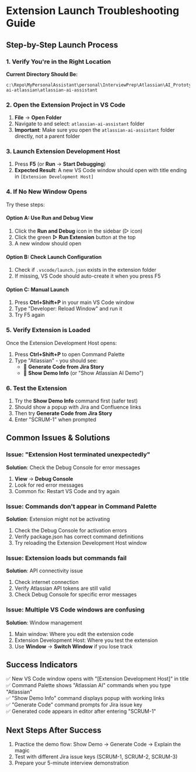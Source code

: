 # Extension Launch Troubleshooting Guide

## Step-by-Step Launch Process

### 1. Verify You're in the Right Location
**Current Directory Should Be:**
```
c:\Repo\MyPersonalAssistant\personal\InterviewPrep\Atlassian\AI_Prototype_Project\future-ai-atlassian\atlassian-ai-assistant
```

### 2. Open the Extension Project in VS Code
1. **File** → **Open Folder**
2. Navigate to and select: `atlassian-ai-assistant` folder
3. **Important**: Make sure you open the `atlassian-ai-assistant` folder directly, not a parent folder

### 3. Launch Extension Development Host
1. Press **F5** (or **Run** → **Start Debugging**)
2. **Expected Result**: A new VS Code window should open with title ending in `[Extension Development Host]`

### 4. If No New Window Opens
Try these steps:

#### Option A: Use Run and Debug View
1. Click the **Run and Debug** icon in the sidebar (▷ icon)
2. Click the green **▷ Run Extension** button at the top
3. A new window should open

#### Option B: Check Launch Configuration
1. Check if `.vscode/launch.json` exists in the extension folder
2. If missing, VS Code should auto-create it when you press F5

#### Option C: Manual Launch
1. Press **Ctrl+Shift+P** in your main VS Code window
2. Type "Developer: Reload Window" and run it
3. Try F5 again

### 5. Verify Extension is Loaded
Once the Extension Development Host opens:

1. Press **Ctrl+Shift+P** to open Command Palette
2. Type "Atlassian" - you should see:
   - 🤖 **Generate Code from Jira Story**
   - 🚀 **Show Demo Info** (or "Show Atlassian AI Demo")

### 6. Test the Extension
1. Try the **Show Demo Info** command first (safer test)
2. Should show a popup with Jira and Confluence links
3. Then try **Generate Code from Jira Story**
4. Enter "SCRUM-1" when prompted

## Common Issues & Solutions

### Issue: "Extension Host terminated unexpectedly"
**Solution**: Check the Debug Console for error messages
1. **View** → **Debug Console**
2. Look for red error messages
3. Common fix: Restart VS Code and try again

### Issue: Commands don't appear in Command Palette
**Solution**: Extension might not be activating
1. Check the Debug Console for activation errors
2. Verify package.json has correct command definitions
3. Try reloading the Extension Development Host window

### Issue: Extension loads but commands fail
**Solution**: API connectivity issue
1. Check internet connection
2. Verify Atlassian API tokens are still valid
3. Check Debug Console for specific error messages

### Issue: Multiple VS Code windows are confusing
**Solution**: Window management
1. Main window: Where you edit the extension code
2. Extension Development Host: Where you test the extension
3. Use **Window** → **Switch Window** if you lose track

## Success Indicators
✅ New VS Code window opens with "[Extension Development Host]" in title  
✅ Command Palette shows "Atlassian AI" commands when you type "Atlassian"  
✅ "Show Demo Info" command displays popup with working links  
✅ "Generate Code" command prompts for Jira issue key  
✅ Generated code appears in editor after entering "SCRUM-1"  

## Next Steps After Success
1. Practice the demo flow: Show Demo → Generate Code → Explain the magic
2. Test with different Jira issue keys (SCRUM-1, SCRUM-2, SCRUM-3)
3. Prepare your 5-minute interview demonstration
